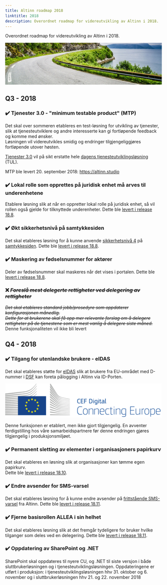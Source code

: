 ```yaml
---
title: Altinn roadmap 2018
linktitle: 2018
description: Overordnet roadmap for videreutvikling av Altinn i 2018.
---
```


Overordnet roadmap for videreutvikling av Altinn i 2018.

!["Vei i Brønnøysund"](../vei-i-brønnøysund.png)

## Q3 - 2018

### :heavy_check_mark: Tjenester 3.0 - "minimum testable product" (MTP)
Det skal over sommeren etableres en test-løsning for utvikling av tjenester, slik at tjenesteutviklere og andre interesserte kan gi fortløpende feedback og komme med ønsker.  
Løsningen vil videreutvikles smidig og endringer tilgjengeliggjøres fortløpende utover høsten.

[Tjenester 3.0](/docs/altinncore/) vil på sikt erstatte hele [dagens tjenesteutviklingsløsning](/docs/guides/tul/) (TUL).

MTP ble levert 20. september 2018: https://altinn.studio

### :heavy_check_mark: Lokal rolle som opprettes på juridisk enhet må arves til underenhetene
Etablere løsning slik at når en oppretter lokal rolle på juridisk enhet,
så vil rollen også gjelde for tilknyttede underenheter.
Dette ble [levert i release 18.8](/docs/releases/2018/18-8/#lokal-rolle-opprettet-på-juridisk-enhet-skal-også-gjelde-på-underenheter).

### :heavy_check_mark: Økt sikkerhetsnivå på samtykkesiden  
Det skal etableres løsning for å kunne anvende [sikkerhetsnivå 4](https://www.altinn.no/hjelp/innlogging/diverse-om-innlogging/hva-er-sikkerhetsniva/)
på [samtykkesiden](/docs/guides/samtykke/sluttbruker/samtykkesiden/).
Dette ble [levert i release 18.8](/docs/releases/2018/18-8/#håndheve-tjenestekrav-til-sikkerhetsnivå-for-samtykke-delegering).

### :heavy_check_mark: Maskering av fødselsnummer for aktører
Deler av fødselsnummer skal maskeres når det vises i portalen.
Dette ble [levert i release 18.8](/docs/releases/2018/18-8/#kan-ikke-lenger-se-fødselsnummer-i-lister-over-mine-aktører).

### :x: *~~Foreslå mest delegerte rettigheter ved delegering av rettigheter~~*
*~~Det skal etableres standard jobb/prosedyre som oppdaterer konfigurasjonen månedlig.  
Dette for at brukerene skal få opp mer relevante forslag om å delegere rettigheter på de tjenestene som er mest vanlig å delegere siste måned.~~* Denne funksjonaliteten vil ikke bli levert


## Q4 - 2018

### :heavy_check_mark: Tilgang for utenlandske brukere - eIDAS
Det skal etableres støtte for [eIDAS](https://difi.github.io/idporten-oidc-dokumentasjon/oidc_func_eidas.html) slik at brukere
fra EU-området med D-nummer i [DSF](https://www.skatteetaten.no/person/folkeregister/om/) kan foreta pålogging i Altinn via ID-Porten. 

![CEF logo](cef.png?width=600)

Denne funksjonen er etablert, men ikke gjort tilgjengelig. En avventer ferdigstilling hos våre samarbeidspartnere før denne endringen gjøres tilgjengelig i produksjonsmiljøet.

### :heavy_check_mark: Permanent sletting av elementer i organisasjoners papirkurv
Det skal etableres en løsning slik at organisasjoner kan tømme egen papirkurv.  
Dette ble [levert i release 18.10](/docs/releases/2018/18-10/#brukere-som-representerer-en-organisasjon-kan-n%C3%A5-permanent-slette-elementer-fra-slettede-i-innboksen).

### :heavy_check_mark: Endre avsender for SMS-varsel
Det skal etableres løsning for å kunne endre avsender på
[frittstående SMS-varsel](/docs/guides/integrasjon/tjenesteeiere/funksjonelle-scenario/#frittst%C3%A5ende-varsel) fra Altinn.
Dette ble [levert i release 18.11](/docs/releases/2018/18-11/#mulighet-for-tjenesteeier-%C3%A5-st%C3%A5-som-avsender-av-sms-standalone-varslinger).

### :heavy_check_mark: Fjerne basisrollen ALLEA i sin helhet
Det skal etableres løsning slik at det fremgår tydeligere for bruker hvilke tilganger som deles ved en delegering.
Dette ble [levert i release 18.11](/docs/releases/2018/18-11/#rydde-opp-i-databasen-rundt-allea).

### :heavy_check_mark: Oppdatering av SharePoint og .NET
SharePoint skal oppdateres til nyere CU, og .NET til siste versjon i både sluttbrukerløsningen og i tjenesteutviklingsløsningen. 
Oppdateringene er utført i produksjon: i tjenesteutviklingsløsningen hhv 31. oktober og 6. november og i sluttbrukerløsningen hhv 21. og 22. november 2018


